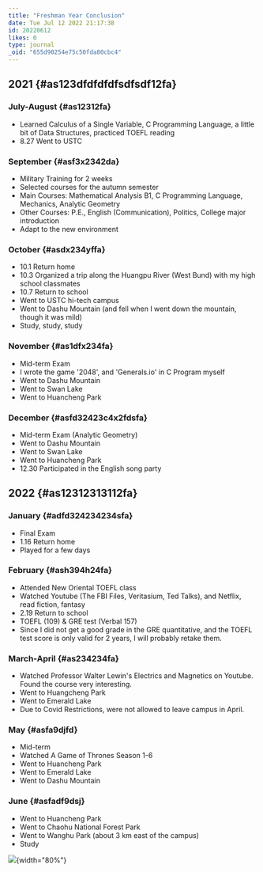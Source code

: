 ```yaml
---
title: "Freshman Year Conclusion"
date: Tue Jul 12 2022 21:17:38
id: 20220612
likes: 0
type: journal
_oid: "655d90254e75c50fda80cbc4"
---
```

## 2021 {#as123dfdfdfdfsdfsdf12fa}

### July-August {#as12312fa}

-   Learned Calculus of a Single Variable, C Programming Language, a
    little bit of Data Structures, practiced TOEFL reading
-   8.27 Went to USTC

### September {#asf3x2342da}

-   Military Training for 2 weeks
-   Selected courses for the autumn semester
-   Main Courses: Mathematical Analysis B1, C Programming Language,
    Mechanics, Analytic Geometry
-   Other Courses: P.E., English (Communication), Politics, College
    major introduction
-   Adapt to the new environment

### October {#asdx234yffa}

-   10.1 Return home
-   10.3 Organized a trip along the Huangpu River (West Bund) with my
    high school classmates
-   10.7 Return to school
-   Went to USTC hi-tech campus
-   Went to Dashu Mountain (and fell when I went down the mountain,
    though it was mild)
-   Study, study, study

### November {#as1dfx234fa}

-   Mid-term Exam
-   I wrote the game \'2048\', and \'Generals.io\' in C Program myself
-   Went to Dashu Mountain
-   Went to Swan Lake
-   Went to Huancheng Park

### December {#asfd32423c4x2fdsfa}

-   Mid-term Exam (Analytic Geometry)
-   Went to Dashu Mountain
-   Went to Swan Lake
-   Went to Huancheng Park
-   12.30 Participated in the English song party

## 2022 {#as12312313112fa}

### January {#adfd324234234sfa}

-   Final Exam
-   1.16 Return home
-   Played for a few days

### February {#ash394h24fa}

-   Attended New Oriental TOEFL class
-   Watched Youtube (The FBI Files, Veritasium, Ted Talks), and Netflix,
    read fiction, fantasy
-   2.19 Return to school
-   TOEFL (109) & GRE test (Verbal 157)
-   Since I did not get a good grade in the GRE quantitative, and the
    TOEFL test score is only valid for 2 years, I will probably retake
    them.

### March-April {#as234234fa}

-   Watched Professor Walter Lewin\'s Electrics and Magnetics on
    Youtube. Found the course very interesting.
-   Went to Huangcheng Park
-   Went to Emerald Lake
-   Due to Covid Restrictions, were not allowed to leave campus in
    April.

### May {#asfa9djfd}

-   Mid-term
-   Watched A Game of Thrones Season 1-6
-   Went to Huancheng Park
-   Went to Emerald Lake
-   Went to Dashu Mountain

### June {#asfadf9dsj}

-   Went to Huancheng Park
-   Went to Chaohu National Forest Park
-   Went to Wanghu Park (about 3 km east of the campus)
-   Study

![](https://github.com/jimchen2/nonimportant/assets/123833550/ade415a8-4a3e-4130-8e62-7e7ea0a84cc8){width="80%"}
